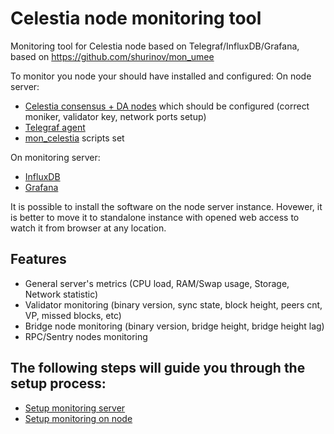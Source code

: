 # Celestia node monitoring tool
Monitoring tool for Celestia node based on Telegraf/InfluxDB/Grafana, based on https://github.com/shurinov/mon_umee

To monitor you node your should have installed and configured:
On node server:
* [Celestia consensus + DA nodes](https://docs.celestia.org/) which should be configured (correct moniker, validator key, network ports setup)
* [Telegraf agent](https://www.influxdata.com/time-series-platform/telegraf/)
* [mon_celestia](https://github.com/the-node75/mon_celestia) scripts set

On monitoring server:
* [InfluxDB](https://www.influxdata.com/products/influxdb/)
* [Grafana](https://grafana.com/)

It is possible to install the software on the node server instance. Hovewer, it is better to move it to standalone instance with opened web access to watch it from browser at any location.

## Features 

* General server's metrics (CPU load, RAM/Swap usage, Storage, Network statistic)
* Validator monitoring (binary version, sync state, block height, peers cnt, VP, missed blocks, etc)
* Bridge node monitoring (binary version, bridge height, bridge height lag)
* RPC/Sentry nodes monitoring

## The following steps will guide you through the setup process:

* [Setup monitoring server ](./doc/setup_monitoring_server.md)
* [Setup monitoring on node](./doc/setup_node_monitoring.md)



